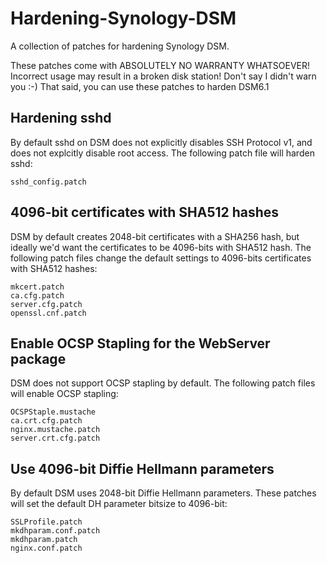 # Hardening-Synology-DSM

A collection of patches for hardening Synology DSM.

These patches come with ABSOLUTELY NO WARRANTY WHATSOEVER! Incorrect usage may result in a broken disk station! Don't say I didn't warn you :-)
That said, you can use these patches to harden DSM6.1

## Hardening sshd

By default sshd on DSM does not explicitly disables SSH Protocol v1, and does not explcitly disable root access. The following patch file will harden sshd:
```
sshd_config.patch
```

## 4096-bit certificates with SHA512 hashes

DSM by default creates 2048-bit certificates with a SHA256 hash, but ideally we'd want the certificates to be 4096-bits with SHA512 hash. The following patch files change the default settings to 4096-bits certificates with SHA512 hashes:
```
mkcert.patch
ca.cfg.patch
server.cfg.patch
openssl.cnf.patch
```

## Enable OCSP Stapling for the WebServer package

DSM does not support OCSP stapling by default. The following patch files will enable OCSP stapling:
```
OCSPStaple.mustache
ca.crt.cfg.patch
nginx.mustache.patch
server.crt.cfg.patch
```

## Use 4096-bit Diffie Hellmann parameters

By default DSM uses 2048-bit Diffie Hellmann parameters. These patches will set the default DH parameter bitsize to 4096-bit:
```
SSLProfile.patch
mkdhparam.conf.patch
mkdhparam.patch
nginx.conf.patch
```
